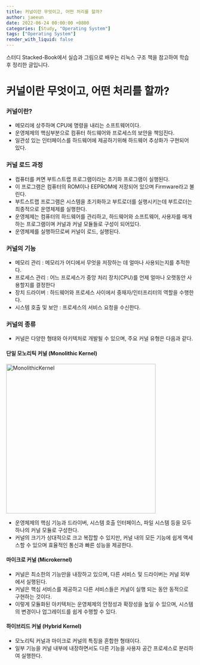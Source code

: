 ```yaml
---
title: 커널이란 무엇이고, 어떤 처리를 할까?
author: jaeeun
date: 2022-06-24 00:00:00 +0800
categories: [Study, "Operating System"]
tags: ["Operating System"]
render_with_liquid: false
---
```


스터디 Stacked-Book에서 실습과 그림으로 배우는 리눅스 구조 책을 참고하여 학습 후 정리한 글입니다.

# 커널이란 무엇이고, 어떤 처리를 할까?

### 커널이란?

- 메모리에 상주하며 CPU에 명령을 내리는 소프트웨어이다.
- 운영체제의 핵심부분으로 컴퓨터 하드웨어와 프로세스의 보안을 책임진다.
- 일관성 있는 인터페이스를 하드웨어에 제공하기위해 하드웨어 추상화가 구현되어 있다.

### 커널 로드 과정

- 컴퓨터를 켜면 부트스트랩 프로그램이라는 초기화 프로그램이 실행된다.
- 이 프로그램은 컴퓨터의 ROM이나 EEPROM에 저장되어 있으며 Firmware라고 불린다.
- 부트스트랩 프로그램은 시스템을 초기화하고 부트로더를 실행시키는데 부트로더는 최종적으로 운영체제를 실행한다.
- 운영체제는 컴퓨터의 하드웨어를 관리하고, 하드웨어와 소프트웨어, 사용자를 매개하는 프로그램이며 커널과 커널 모듈들로 구성이 되어있다.
- 운영체제를 실행하므로써 커널이 로드, 실행된다.

### 커널의 기능

- 메모리 관리 : 메모리가 어디에서 무엇을 저장하는 데 얼마나 사용되는지를 추적한다.
- 프로세스 관리 : 어느 프로세스가 중앙 처리 장치(CPU)를 언제 얼마나 오랫동안 사용할지를 결정한다
- 장치 드라이버 : 하드웨어와 프로세스 사이에서 중재자/인터프리터의 역할을 수행한다.
- 시스템 호출 및 보안 : 프로세스의 서비스 요청을 수신한다.

### 커널의 종류

- 커널은 다양한 형태와 아키텍처로 개발될 수 있으며, 주요 커널 유형은 다음과 같다.

#### 단일 모노리틱 커널 (Monolithic Kernel)

<img src ="https://user-images.githubusercontent.com/59333182/176356045-691c770e-d399-46a6-a43b-f045c6b05062.png" width ="400px" alt="MonolithicKernel"/>


- 운영체제의 핵심 기능과 드라이버, 시스템 호출 인터페이스, 파일 시스템 등을 모두 하나의 커널 모듈로 구성한다.
- 커널의 크기가 상대적으로 크고 복잡할 수 있지만, 커널 내의 모든 기능에 쉽게 액세스할 수 있으며 효율적인 통신과 빠른 성능을 제공한다.

#### 마이크로 커널 (Microkernel)

- 커널은 최소한의 기능만을 내장하고 있으며, 다른 서비스 및 드라이버는 커널 외부에서 실행된다.
- 커널은 핵심 서비스를 제공하고 다른 서비스들은 커널이 실행 되는 동안 동적으로 구현하는 것이다.
-  이렇게 모듈화된 아키텍처는 운영체제의 안정성과 확장성을 높일 수 있으며, 시스템의 변경이나 업그레이드를 쉽게 수행할 수 있다.

#### 하이브리드 커널 (Hybrid Kernel)

- 모노리틱 커널과 마이크로 커널의 특징을 혼합한 형태이다.
- 일부 기능을 커널 내부에 내장하면서도 다른 기능을 사용자 공간 프로세스로 분리하여 실행한다.
